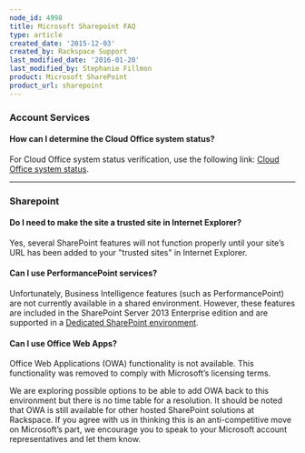 ```yaml
---
node_id: 4998
title: Microsoft Sharepoint FAQ
type: article
created_date: '2015-12-03'
created_by: Rackspace Support
last_modified_date: '2016-01-20'
last_modified_by: Stephanie Fillmon
product: Microsoft SharePoint
product_url: sharepoint
---
```


### Account Services

#### How can I determine the Cloud Office system status?

For Cloud Office system status verification, use the following
link: [Cloud Office system status](http://status.apps.rackspace.com/).

------------------------------------------------------------------------

### Sharepoint

#### Do I need to make the site a trusted site in Internet Explorer?

Yes, several SharePoint features will not function properly until your
site&rsquo;s URL has been added to your "trusted sites" in Internet Explorer.

#### Can I use PerformancePoint services?

Unfortunately, Business Intelligence features (such as PerformancePoint)
are not currently available in a shared environment. However, these
features are included in the SharePoint Server 2013 Enterprise edition
and are supported in a [Dedicated SharePoint
environment](http://sharepoint.rackspace.com/dedicated).

#### Can I use Office Web Apps?

Office Web Applications (OWA) functionality is not available. This
functionality was removed to comply with Microsoft&rsquo;s licensing terms.

We are exploring possible options to be able to add OWA back to this
environment but there is no time table for a resolution. It should be
noted that OWA is still available for other hosted SharePoint solutions
at Rackspace. If you agree with us in thinking this is an
anti-competitive move on Microsoft&rsquo;s part, we encourage you to speak to
your Microsoft account representatives and let them know.

